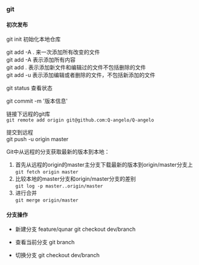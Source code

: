 ### git
#### 初次发布
git init 初始化本地仓库  

git add -A . 	来一次添加所有改变的文件  
git add -A 		表示添加所有内容  
git add . 		表示添加新文件和编辑过的文件不包括删除的文件  
git add -u 表示添加编辑或者删除的文件，不包括新添加的文件  

git status 查看状态  

git commit -m '版本信息'  

链接下远程的git库  
```git remote add origin git@github.com:Q-angelo/Q-angelo```  

提交到远程  
git push -u origin master

Git中从远程的分支获取最新的版本到本地：  
1. 首先从远程的origin的master主分支下载最新的版本到origin/master分支上  
	```git fetch origin master```
2. 比较本地的master分支和origin/master分支的差别  
	```git log -p master..origin/master```
3. 进行合并  
	```git merge origin/master```

#### 分支操作

* 新建分支 feature/qunar  git checkout dev/branch 

* 查看当前分支 git branch

* 切换分支 git checkout dev/branch

